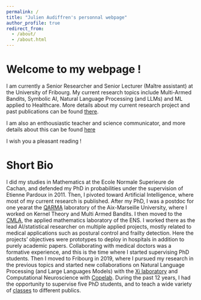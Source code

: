```yaml
---
permalink: /
title: "Julien Audiffren's personnal webpage"
author_profile: true
redirect_from: 
  - /about/
  - /about.html
---
```


Welcome to my webpage !
=======

I am currently a Senior Researcher and Senior Lecturer (Maître assistant) at the University of Fribourg. My current research topics include Multi-Armed Bandits, Symbolic AI, Natural Language Processing (and LLMs) and ML applied to Healthcare. More details about my current research project and past publications can be found [there](/publications/).

I am also an enthousiastic teacher and science communicator, and more details about this can be found [here](/teaching/.)

I wish you a pleasant reading !




Short Bio
=======

I did my studies in Mathematics at the Ecole Normale Superieure de Cachan, and defended my PhD in probabilities under the supervision of Etienne Pardoux in 2011. Then, I pivoted toward Artificial Intelligence, where most of my current research is published. After my PhD, I was a postdoc  for one yearat the [QARMA](https://www.lis-lab.fr/qarma-2/) laboratory of the Aix-Marseille University, where I worked on Kernel Theory and Multi Armed Bandits. I then moved to the [CMLA](http://cmla.ens-paris-saclay.fr/), the applied mathematics laboratory of the ENS. I worked there as the lead AI/statistical researcher on multiple applied projects, mostly related to medical applications such as postural control and frailty detection. Here the projects’ objectives were prototypes to deploy in hospitals in addition to purely academic papers. Collaborating with medical doctors was a formative experience, and this is the time where I started supervising PhD students.  Then I moved to Fribourg in 2019, where I pursued my research in the previous topics and started new collaborations on Natural Language Processing (and Large Languages Models) with the [Xi laboratory](https://exascale.info/) and Computational Neuroscience with [Copelab](https://blog.unifr.ch/copelab/). During the past 12 years, I had the opportunity to supervise five PhD students, and to teach a wide variety of [classes](/teaching/) to different publics. 



